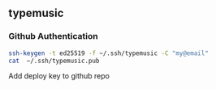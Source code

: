 ## typemusic


### Github Authentication

```bash
ssh-keygen -t ed25519 -f ~/.ssh/typemusic -C "my@email"
cat  ~/.ssh/typemusic.pub 
```

Add deploy key to github repo
